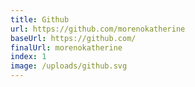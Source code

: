 ```yaml
---
title: Github
url: https://github.com/morenokatherine
baseUrl: https://github.com/
finalUrl: morenokatherine
index: 1
image: /uploads/github.svg
---
```

